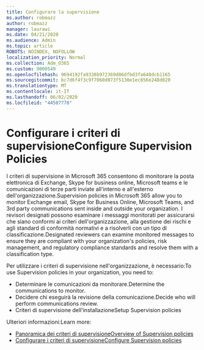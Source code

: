 ```yaml
---
title: Configurare la supervisione
ms.author: robmazz
author: robmazz
manager: laurawi
ms.date: 04/21/2020
ms.audience: Admin
ms.topic: article
ROBOTS: NOINDEX, NOFOLLOW
localization_priority: Normal
ms.collection: Adm_O365
ms.custom: 9000549
ms.openlocfilehash: 9694192fa9338b972369d06dfbd3fa648dcb1165
ms.sourcegitcommit: bc7d6f4f3c9f7060d073f5130e1ec856e248d020
ms.translationtype: MT
ms.contentlocale: it-IT
ms.lasthandoff: 06/02/2020
ms.locfileid: "44507770"
---
```

# <a name="configure-supervision-policies"></a><span data-ttu-id="b87b2-102">Configurare i criteri di supervisione</span><span class="sxs-lookup"><span data-stu-id="b87b2-102">Configure Supervision Policies</span></span>

<span data-ttu-id="b87b2-103">I criteri di supervisione in Microsoft 365 consentono di monitorare la posta elettronica di Exchange, Skype for business online, Microsoft teams e le comunicazioni di terze parti inviate all'interno e all'esterno dell'organizzazione.</span><span class="sxs-lookup"><span data-stu-id="b87b2-103">Supervision policies in Microsoft 365 allow you to monitor Exchange email, Skype for Business Online, Microsoft Teams, and 3rd party communications sent inside and outside your organization.</span></span> <span data-ttu-id="b87b2-104">I revisori designati possono esaminare i messaggi monitorati per assicurarsi che siano conformi ai criteri dell'organizzazione, alla gestione dei rischi e agli standard di conformità normativi e a risolverli con un tipo di classificazione.</span><span class="sxs-lookup"><span data-stu-id="b87b2-104">Designated reviewers can examine monitored messages to ensure they are compliant with your organization's policies, risk management, and regulatory compliance standards and resolve them with a classification type.</span></span>

<span data-ttu-id="b87b2-105">Per utilizzare i criteri di supervisione nell'organizzazione, è necessario:</span><span class="sxs-lookup"><span data-stu-id="b87b2-105">To use Supervision policies in your organization, you need to:</span></span>

- <span data-ttu-id="b87b2-106">Determinare le comunicazioni da monitorare.</span><span class="sxs-lookup"><span data-stu-id="b87b2-106">Determine the communications to monitor.</span></span>
- <span data-ttu-id="b87b2-107">Decidere chi eseguirà la revisione della comunicazione.</span><span class="sxs-lookup"><span data-stu-id="b87b2-107">Decide who will perform communications review.</span></span>
- <span data-ttu-id="b87b2-108">Criteri di supervisione dell'installazione</span><span class="sxs-lookup"><span data-stu-id="b87b2-108">Setup Supervision policies</span></span>

<span data-ttu-id="b87b2-109">Ulteriori informazioni:</span><span class="sxs-lookup"><span data-stu-id="b87b2-109">Learn more:</span></span>

- [<span data-ttu-id="b87b2-110">Panoramica dei criteri di supervisione</span><span class="sxs-lookup"><span data-stu-id="b87b2-110">Overview of Supervision policies</span></span>](https://docs.microsoft.com/microsoft-365/compliance/supervision-policies)
- [<span data-ttu-id="b87b2-111">Configurare i criteri di supervisione</span><span class="sxs-lookup"><span data-stu-id="b87b2-111">Configure Supervision policies</span></span>](https://docs.microsoft.com/microsoft-365/compliance/configure-supervision-policies)
